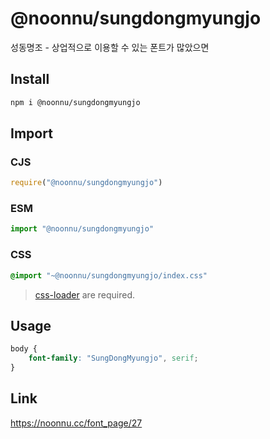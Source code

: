 # @noonnu/sungdongmyungjo
성동명조 - 상업적으로 이용할 수 있는 폰트가 많았으면

## Install
```sh
npm i @noonnu/sungdongmyungjo
```
## Import
### CJS
```js
require("@noonnu/sungdongmyungjo")
```
### ESM
```js
import "@noonnu/sungdongmyungjo"
```
### CSS 
```css
@import "~@noonnu/sungdongmyungjo/index.css"
```
> [css-loader](https://github.com/webpack-contrib/css-loader) are required.

## Usage
```css
body {
    font-family: "SungDongMyungjo", serif;
}
```

## Link
https://noonnu.cc/font_page/27